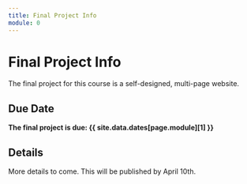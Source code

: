 ```yaml
---
title: Final Project Info
module: 0
---
```


# Final Project Info

The final project for this course is a self-designed, multi-page website.

## Due Date

**The final project is due: {{ site.data.dates[page.module][1] }}**

## Details

More details to come. This will be published by April 10th.
